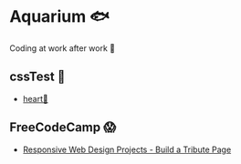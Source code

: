 # Aquarium 🐟
Coding at work after work 🎯
## cssTest 🤣
- [heart🧡](https://github.com/Dagon0577/Aquarium/blob/master/cssTest/heart.css)

## FreeCodeCamp 😱
- [Responsive Web Design Projects - Build a Tribute Page](https://codepen.io/Dagon0577/full/gOYXgde)
